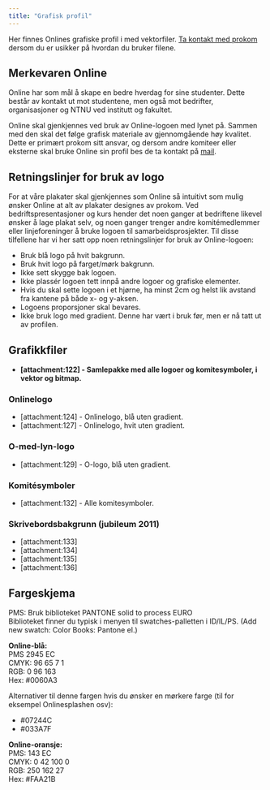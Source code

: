 ```yaml
---
title: "Grafisk profil"
---
```


Her finnes Onlines grafiske profil i med vektorfiler. [Ta kontakt med prokom](mailto:prokom@online.ntnu.no) dersom du er usikker på hvordan du bruker filene.

## Merkevaren Online
Online har som mål å skape en bedre hverdag for sine studenter. Dette består av kontakt ut mot studentene, men også mot bedrifter, organisasjoner og NTNU ved institutt og fakultet. 

Online skal gjenkjennes ved bruk av Online-logoen med lynet på. Sammen med den skal det følge grafisk materiale av gjennomgående høy kvalitet. Dette er primært prokom sitt ansvar, og dersom andre komiteer eller eksterne skal bruke Online sin profil bes de ta kontakt på [mail](mailto:prokom@online.ntnu.no).

## Retningslinjer for bruk av logo

For at våre plakater skal gjenkjennes som Online så intuitivt som mulig ønsker Online at alt av plakater designes av prokom. Ved bedriftspresentasjoner og kurs hender det noen ganger at bedriftene likevel ønsker å lage plakat selv, og noen ganger trenger andre komitémedlemmer eller linjeforeninger å bruke logoen til samarbeidsprosjekter. Til disse tilfellene har vi her satt opp noen retningslinjer for bruk av Online-logoen:

* Bruk blå logo på hvit bakgrunn.
* Bruk hvit logo på farget/mørk bakgrunn.
* Ikke sett skygge bak logoen.
* Ikke plassér logoen tett innpå andre logoer og grafiske elementer.
* Hvis du skal sette logoen i et hjørne, ha minst 2cm og helst lik avstand fra kantene på både x- og y-aksen.
* Logoens proporsjoner skal bevares.  
* Ikke bruk logo med gradient. Denne har vært i bruk før, men er nå tatt ut av profilen.

## Grafikkfiler

* **[attachment:122] - Samlepakke med alle logoer og komitesymboler, i vektor og bitmap.**

### Onlinelogo


* [attachment:124] - Onlinelogo, blå uten gradient.
* [attachment:127] - Onlinelogo, hvit uten gradient.

### O-med-lyn-logo

* [attachment:129] - O-logo, blå uten gradient.

### Komitésymboler

* [attachment:132] - Alle komitesymboler.

### Skrivebordsbakgrunn (jubileum 2011)

* [attachment:133]
* [attachment:134]
* [attachment:135]
* [attachment:136]

## Fargeskjema

PMS: Bruk biblioteket PANTONE solid to process EURO  
Biblioteket finner du typisk i menyen til swatches-palletten i ID/IL/PS. (Add new swatch: Color Books: Pantone el.)

**Online-blå:**  
PMS 2945 EC  
CMYK: 96 65 7 1  
RGB: 0 96 163  
Hex: #0060A3  

Alternativer til denne fargen hvis du ønsker en mørkere farge (til for eksempel Onlinesplashen osv):  

* \#07244C
* \#033A7F

**Online-oransje:**  
PMS: 143 EC  
CMYK: 0 42 100 0  
RGB: 250 162 27  
Hex: #FAA21B